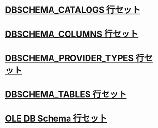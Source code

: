 # [DBSCHEMA_CATALOGS 行セット](dbschema-catalogs-rowset.md)
# [DBSCHEMA_COLUMNS 行セット](dbschema-columns-rowset.md)
# [DBSCHEMA_PROVIDER_TYPES 行セット](dbschema-provider-types-rowset.md)
# [DBSCHEMA_TABLES 行セット](dbschema-tables-rowset.md)
# [OLE DB Schema 行セット](ole-db-schema-rowsets.md)
